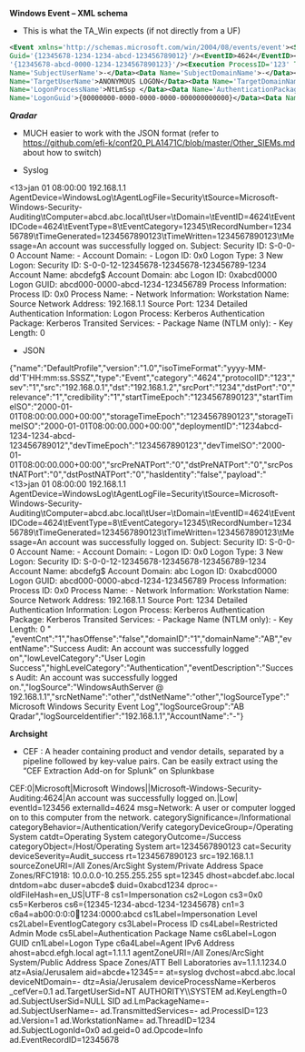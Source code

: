 **Windows Event – XML schema**

- This is what the TA_Win expects (if not directly from a UF)

```xml
<Event xmlns='http://schemas.microsoft.com/win/2004/08/events/event'><System><Provider Name='Microsoft-Windows-Security-Auditing'
Guid='{12345678-1234-1234-abcd-123456789012}'/><EventID>4624</EventID><Version>2</Version><Level>0</Level><Task>12345</Task><Opcode>0</Opcode><Keywords>0x0000000000000000</Keywords><TimeCreated SystemTime='2000-01-01T08:00:00.1234567890Z'/><EventRecordID>1234567</EventRecordID><Correlation ActivityID=
'{12345678-abcd-0000-1234-1234567890123}'/><Execution ProcessID='123' ThreadID='12345'/><Channel>Security</Channel><Computer>a-abcd.acme.local</Computer><Security/></System><EventData><Data Name='SubjectUserSid'>NULL SID</Data><Data 
Name='SubjectUserName'>-</Data><Data Name='SubjectDomainName'>-</Data><Data Name='SubjectLogonId'>0x0</Data><Data Name='TargetUserSid'>NT AUTHORITY\ANONYMOUS LOGON</Data><Data 
Name='TargetUserName'>ANONYMOUS LOGON</Data><Data Name='TargetDomainName'>NT AUTHORITY</Data><Data Name='TargetLogonId'>0x1234567890</Data><Data Name='LogonType'>3</Data><Data 
Name='LogonProcessName'>NtLmSsp </Data><Data Name='AuthenticationPackageName'>NTLM</Data><Data Name='WorkstationName'>a-abcd</Data><Data 
Name='LogonGuid'>{00000000-0000-0000-0000-000000000000}</Data><Data Name='TransmittedServices'>-</Data><Data Name='LmPackageName'>NTLM V1</Data><Data Name='KeyLength'>123</Data><Data Name='ProcessId'>0x0</Data><Data Name='ProcessName'>-</Data><Data Name='IpAddress'>192.168.0.1</Data><Data Name='IpPort'>12345</Data><Data Name='ImpersonationLevel'>%%1234</Data><Data Name='RestrictedAdminMode'>-</Data><Data Name='TargetOutboundUserName'>-</Data><Data Name='TargetOutboundDomainName'>-</Data><Data Name='VirtualAccount'>%%1234</Data><Data Name='TargetLinkedLogonId'>0x0</Data><Data Name='ElevatedToken'>%%1234</Data></EventData></Event>
```

***Qradar***

- MUCH easier to work with the JSON format (refer to https://github.com/efi-k/conf20_PLA1471C/blob/master/Other_SIEMs.md about how to switch)

- Syslog

<13>jan 01 08:00:00 192.168.1.1 AgentDevice=WindowsLog\tAgentLogFile=Security\tSource=Microsoft-Windows-Security-Auditing\tComputer=abcd.abc.local\tUser=\tDomain=\tEventID=4624\tEventIDCode=4624\tEventType=8\tEventCategory=12345\tRecordNumber=123456789\tTimeGenerated=1234567890123\tTimeWritten=1234567890123\tMessage=An account was successfully logged on. Subject: Security ID: S-0-0-0 Account Name: - Account Domain: - Logon ID: 0x0 Logon Type: 3 New Logon: Security ID: S-0-0-12-12345678-12345678-123456789-1234 Account Name: abcdefg$ Account Domain: abc Logon ID: 0xabcd0000 Logon GUID: abcd000-0000-abcd-1234-123456789 Process Information: Process ID: 0x0 Process Name: - Network Information: Workstation Name: Source Network Address: 192.168.1.1 Source Port: 1234 Detailed Authentication Information: Logon Process: Kerberos Authentication Package: Kerberos Transited Services: - Package Name (NTLM only): - Key Length: 0

- JSON

{"name":"DefaultProfile","version":"1.0","isoTimeFormat":"yyyy-MM-dd'T'HH:mm:ss.SSSZ","type":"Event","category":"4624","protocolID":"123","sev":"1","src":"192.168.0.1","dst":"192.168.1.2","srcPort":"1234","dstPort":"0","relevance":"1","credibility":"1","startTimeEpoch":"1234567890123","startTimeISO":"2000-01-01T08:00:00.000+00:00","storageTimeEpoch":"1234567890123","storageTimeISO":"2000-01-01T08:00:00.000+00:00","deploymentID":"1234abcd-1234-1234-abcd-123456789012","devTimeEpoch":"1234567890123","devTimeISO":"2000-01-01T08:00:00.000+00:00","srcPreNATPort":"0","dstPreNATPort":"0","srcPostNATPort":"0","dstPostNATPort":"0","hasIdentity":"false","payload":"<13>jan 01 08:00:00 192.168.1.1 AgentDevice=WindowsLog\tAgentLogFile=Security\tSource=Microsoft-Windows-Security-Auditing\tComputer=abcd.abc.local\tUser=\tDomain=\tEventID=4624\tEventIDCode=4624\tEventType=8\tEventCategory=12345\tRecordNumber=123456789\tTimeGenerated=1234567890123\tTimeWritten=1234567890123\tMessage=An account was successfully logged on. Subject: Security ID: S-0-0-0 Account Name: - Account Domain: - Logon ID: 0x0 Logon Type: 3 New Logon: Security ID: S-0-0-12-12345678-12345678-123456789-1234 Account Name: abcdefg$ Account Domain: abc Logon ID: 0xabcd0000 Logon GUID: abcd000-0000-abcd-1234-123456789 Process Information: Process ID: 0x0 Process Name: - Network Information: Workstation Name: Source Network Address: 192.168.1.1 Source Port: 1234 Detailed Authentication Information: Logon Process: Kerberos Authentication Package: Kerberos Transited Services: - Package Name (NTLM only): - Key Length: 0 " ,"eventCnt":"1","hasOffense":"false","domainID":"1","domainName":"AB","eventName":"Success Audit: An account was successfully logged on","lowLevelCategory":"User Login Success","highLevelCategory":"Authentication","eventDescription":"Success Audit: An account was successfully logged on.","logSource":"WindowsAuthServer @ 192.168.1.1","srcNetName":"other","dstNetName":"other","logSourceType":"Microsoft Windows Security Event Log","logSourceGroup":"AB Qradar","logSourceIdentifier":"192.168.1.1","AccountName":"-"}


**Archsight**

- CEF : A header containing product and vendor details, separated by a pipeline followed by key-value pairs. Can be easily extract using the “CEF Extraction Add-on for Splunk” on Splunkbase

CEF:0|Microsoft|Microsoft Windows||Microsoft-Windows-Security-Auditing:4624|An account was successfully logged on.|Low| eventId=123456 externalId=4624 msg=Network: A user or computer logged on to this computer from the network. categorySignificance=/Informational categoryBehavior=/Authentication/Verify categoryDeviceGroup=/Operating System catdt=Operating System categoryOutcome=/Success categoryObject=/Host/Operating System art=1234567890123 cat=Security deviceSeverity=Audit_success rt=1234567890123 src=192.168.1.1 sourceZoneURI=/All Zones/ArcSight System/Private Address Space Zones/RFC1918: 10.0.0.0-10.255.255.255 spt=12345 dhost=abcdef.abc.local dntdom=abc duser=abcde$ duid=0xabcd1234 dproc=- oldFileHash=en_US|UTF-8 cs1=Impersonation cs2=Logon cs3=0x0 cs5=Kerberos cs6={12345-1234-abcd-1234-12345678} cn1=3 c6a4=ab00:0:0:0:1234:1234:0000:abcd cs1Label=Impersonation Level cs2Label=EventlogCategory cs3Label=Process ID cs4Label=Restricted Admin Mode cs5Label=Authentication Package Name cs6Label=Logon GUID cn1Label=Logon Type c6a4Label=Agent IPv6 Address ahost=abcd.efgh.local agt=1.1.1.1 agentZoneURI=/All Zones/ArcSight System/Public Address Space Zones/ATT Bell Laboratories av=1.1.1.1234.0 atz=Asia/Jerusalem aid=abcde+12345\=\= at=syslog dvchost=abcd.abc.local deviceNtDomain=- dtz=Asia/Jerusalem deviceProcessName=Kerberos _cefVer=0.1 ad.TargetUserSid=NT AUTHORITY\\\\SYSTEM ad.KeyLength=0 ad.SubjectUserSid=NULL SID ad.LmPackageName=- ad.SubjectUserName=- ad.TransmittedServices=- ad.ProcessID=123 ad.Version=1 ad.WorkstationName= ad.ThreadID=1234 ad.SubjectLogonId=0x0 ad.geid=0 ad.Opcode=Info ad.EventRecordID=12345678

